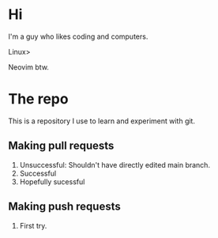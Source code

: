 # Hi
I'm a guy who likes coding and computers.

Linux>

Neovim btw.

# The repo
This is a repository I use to learn and experiment with git.

## Making pull requests
1. Unsuccessful: Shouldn't have directly edited main branch.
2. Successful
3. Hopefully sucessful


## Making push requests
1. First try.
